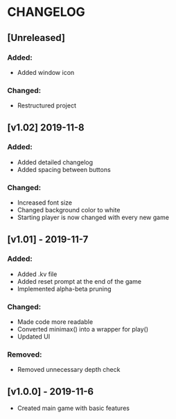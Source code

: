 # CHANGELOG
## [Unreleased]
### Added:
- Added window icon
### Changed:
- Restructured project
## [v1.02] 2019-11-8
### Added:
- Added detailed changelog
- Added spacing between buttons
### Changed:
- Increased font size
- Changed background color to white
- Starting player is now changed with every new game
## [v1.01] - 2019-11-7
### Added:
- Added .kv file
- Added reset prompt at the end of the game
- Implemented alpha-beta pruning
### Changed:
- Made code more readable
- Converted minimax() into a wrapper for play()
- Updated UI
### Removed:
- Removed unnecessary depth check
## [v1.0.0] - 2019-11-6
- Created main game with basic features
